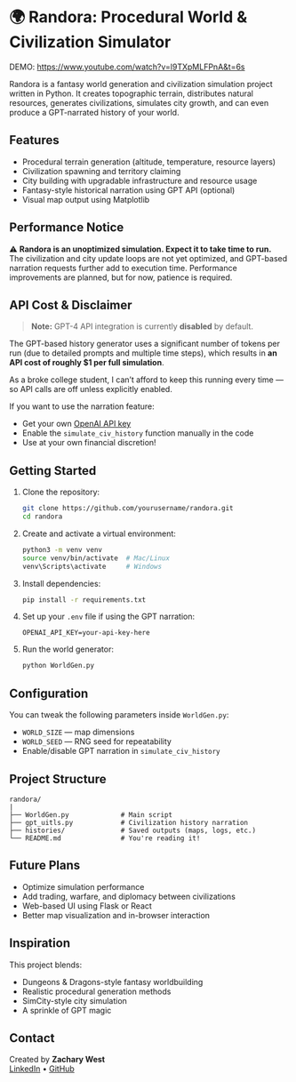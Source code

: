 # 🌍 Randora: Procedural World & Civilization Simulator
DEMO: https://www.youtube.com/watch?v=l9TXpMLFPnA&t=6s 


Randora is a fantasy world generation and civilization simulation project written in Python. It creates topographic terrain, distributes natural resources, generates civilizations, simulates city growth, and can even produce a GPT-narrated history of your world.

## Features

- Procedural terrain generation (altitude, temperature, resource layers)
- Civilization spawning and territory claiming
- City building with upgradable infrastructure and resource usage
- Fantasy-style historical narration using GPT API (optional)
- Visual map output using Matplotlib

## Performance Notice

⚠️ **Randora is an unoptimized simulation. Expect it to take time to run.**  
The civilization and city update loops are not yet optimized, and GPT-based narration requests further add to execution time. Performance improvements are planned, but for now, patience is required.

## API Cost & Disclaimer

> **Note:** GPT-4 API integration is currently **disabled** by default.

The GPT-based history generator uses a significant number of tokens per run (due to detailed prompts and multiple time steps), which results in **an API cost of roughly $1 per full simulation**.

As a broke college student, I can’t afford to keep this running every time — so API calls are off unless explicitly enabled.

If you want to use the narration feature:
- Get your own [OpenAI API key](https://platform.openai.com/account/api-keys)
- Enable the `simulate_civ_history` function manually in the code
- Use at your own financial discretion!

## Getting Started

1. Clone the repository:
   ```bash
   git clone https://github.com/yourusername/randora.git
   cd randora
   ```

2. Create and activate a virtual environment:
   ```bash
   python3 -m venv venv
   source venv/bin/activate  # Mac/Linux
   venv\Scripts\activate     # Windows
   ```

3. Install dependencies:
   ```bash
   pip install -r requirements.txt
   ```

4. Set up your `.env` file if using the GPT narration:
   ```
   OPENAI_API_KEY=your-api-key-here
   ```

5. Run the world generator:
   ```bash
   python WorldGen.py
   ```

## Configuration

You can tweak the following parameters inside `WorldGen.py`:
- `WORLD_SIZE` — map dimensions
- `WORLD_SEED` — RNG seed for repeatability
- Enable/disable GPT narration in `simulate_civ_history`

## Project Structure

```
randora/
|
├── WorldGen.py             # Main script
├── gpt_uitls.py            # Civilization history narration 
├── histories/              # Saved outputs (maps, logs, etc.)
└── README.md               # You're reading it!
```

## Future Plans

- Optimize simulation performance
- Add trading, warfare, and diplomacy between civilizations
- Web-based UI using Flask or React
- Better map visualization and in-browser interaction

## Inspiration

This project blends:
- Dungeons & Dragons-style fantasy worldbuilding  
- Realistic procedural generation methods  
- SimCity-style city simulation  
- A sprinkle of GPT magic

## Contact

Created by **Zachary West**  
[LinkedIn](https://www.linkedin.com/in/zacharywest2004/) • [GitHub](https://github.com/Arnoshake)
